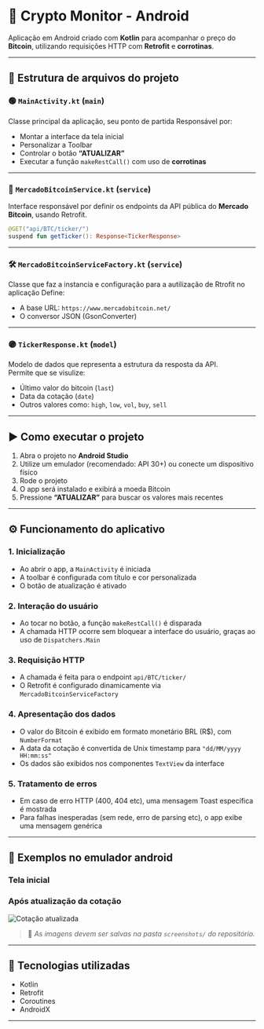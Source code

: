 # 📱 Crypto Monitor - Android

Aplicação em Android criado com **Kotlin** para acompanhar o preço do **Bitcoin**, utilizando requisições HTTP com **Retrofit** e **corrotinas**.

---

## 📁 Estrutura de arquivos do projeto

### 🟢 `MainActivity.kt` (`main`)
Classe principal da aplicação, seu ponto de partida
Responsável por:
- Montar a interface da tela inicial  
- Personalizar a Toolbar  
- Controlar o botão **“ATUALIZAR”**  
- Executar a função `makeRestCall()` com uso de **corrotinas**

---

### 🧾 `MercadoBitcoinService.kt` (`service`)
Interface responsável por definir os endpoints da API pública do **Mercado Bitcoin**, usando Retrofit.

```kotlin
@GET("api/BTC/ticker/")
suspend fun getTicker(): Response<TickerResponse>
```

---

### 🛠 `MercadoBitcoinServiceFactory.kt` (`service`)
Classe que faz a instancia e configuração para a autilização de Rtrofit no aplicação 
Define:
- A base URL: `https://www.mercadobitcoin.net/`  
- O conversor JSON (GsonConverter)

---

### 🟣 `TickerResponse.kt` (`model`)
Modelo de dados que representa a estrutura da resposta da API.  
Permite que se visulize:
- Último valor do bitcoin (`last`)
- Data da cotação (`date`)
- Outros valores como: `high`, `low`, `vol`, `buy`, `sell`

---

## ▶️ Como executar o projeto

1. Abra o projeto no **Android Studio**
2. Utilize um emulador (recomendado: API 30+) ou conecte um dispositivo físico
3. Rode o projeto
4. O app será instalado e exibirá a moeda Bitcoin
5. Pressione **“ATUALIZAR”** para buscar os valores mais recentes

---

## ⚙️ Funcionamento do aplicativo

### 1. Inicialização
- Ao abrir o app, a `MainActivity` é iniciada
- A toolbar é configurada com título e cor personalizada
- O botão de atualização é ativado

### 2. Interação do usuário
- Ao tocar no botão, a função `makeRestCall()` é disparada
- A chamada HTTP ocorre sem bloquear a interface do usuário, graças ao uso de `Dispatchers.Main`

### 3. Requisição HTTP
- A chamada é feita para o endpoint `api/BTC/ticker/`
- O Retrofit é configurado dinamicamente via `MercadoBitcoinServiceFactory`

### 4. Apresentação dos dados
- O valor do Bitcoin é exibido em formato monetário BRL (R$), com `NumberFormat`
- A data da cotação é convertida de Unix timestamp para `"dd/MM/yyyy HH:mm:ss"`
- Os dados são exibidos nos componentes `TextView` da interface

### 5. Tratamento de erros
- Em caso de erro HTTP (400, 404 etc), uma mensagem Toast específica é mostrada
- Para falhas inesperadas (sem rede, erro de parsing etc), o app exibe uma mensagem genérica

---

## 📸 Exemplos no emulador android

### Tela inicial


### Após atualização da cotação
![Cotação atualizada](./screenshots/atualizado.png)

> 📝 *As imagens devem ser salvas na pasta `screenshots/` do repositório.*

---

## 📌 Tecnologias utilizadas

- Kotlin
- Retrofit
- Coroutines
- AndroidX

---

